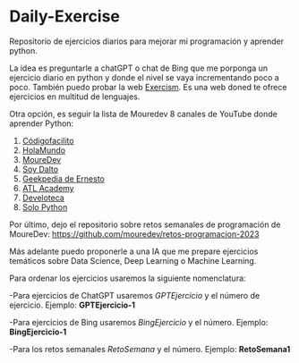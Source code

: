# Daily-Exercise
Repositorio de ejercicios diarios para mejorar mi programación y aprender python.

La idea es preguntarle a chatGPT o chat de Bing que me porponga un ejercicio diario en python y donde el nivel se vaya incrementando poco a poco.
También puedo probar la web [Exercism](https://exercism.org/). Es una web doned te ofrece ejercicios en multitud de lenguajes.

Otra opción, es seguir la lista de Mouredev 8 canales de YouTube donde aprender Python:

1. [Códigofacilito](https://www.youtube.com/@codigofacilito)
2. [HolaMundo](https://www.youtube.com/@HolaMundoDev)
3. [MoureDev](https://www.youtube.com/@mouredev)
4. [Soy Dalto](https://www.youtube.com/@soydalto)
5. [Geekpedia de Ernesto](https://www.youtube.com/@LaGeekipediaDeErnesto)
6. [ATL Academy](https://www.youtube.com/@atl.academy)
7. [Develoteca](https://www.youtube.com/@Develoteca)
8. [Solo Python](https://www.youtube.com/@SoloPython)

Por último, dejo el repositorio sobre retos semanales de programación de MoureDev: https://github.com/mouredev/retos-programacion-2023

Más adelante puedo proponerle a una IA que me prepare ejercicios temáticos sobre Data Science, Deep Learning o Machine Learning.

Para ordenar los ejercicios usaremos la siguiente nomenclatura:

-Para ejercicios de ChatGPT usaremos _GPTEjercicio_ y el número de ejercicio. Ejemplo: **GPTEjercicio-1**

-Para ejercicios de Bing usaremos _BingEjercicio_ y el número. Ejemplo: **BingEjercicio-1**

-Para los retos semanales _RetoSemana_ y el número. Ejemplo: **RetoSemana1**
